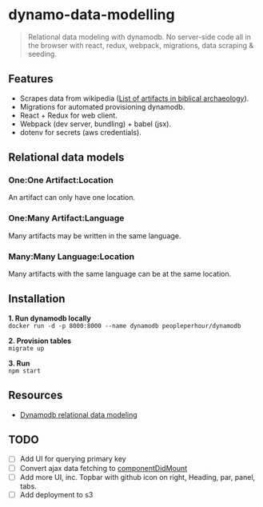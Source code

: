 # dynamo-data-modelling

> Relational data modeling with dynamodb. No server-side code all in the browser with react, redux, webpack, migrations, data scraping & seeding.

## Features
- Scrapes data from wikipedia ([List of artifacts in biblical archaeology](https://en.wikipedia.org/wiki/List_of_artifacts_in_biblical_archaeology)).
- Migrations for automated provisioning dynamodb.  
- React + Redux for web client.  
- Webpack (dev server, bundling) + babel (jsx).  
- dotenv for secrets (aws credentials).  


## Relational data models  

### One:One Artifact:Location  
An artifact can only have one location.


### One:Many Artifact:Language  
Many artifacts may be written in the same language.  


### Many:Many Language:Location
Many artifacts with the same language can be at the same location.  


## Installation

**1. Run dynamodb locally**  
`docker run -d -p 8000:8000 --name dynamodb peopleperhour/dynamodb`

**2. Provision tables**  
`migrate up`

**3. Run**  
`npm start`


## Resources
- [Dynamodb relational data modeling](https://youtu.be/VuKu23oZp9Q?t=24m31s)


## TODO
- [ ] Add UI for querying primary key
- [ ] Convert ajax data fetching to [componentDidMount](https://facebook.github.io/react/tips/initial-ajax.html)
- [ ] Add more UI, inc. Topbar with github icon on right, Heading, par, panel, tabs.  
- [ ] Add deployment to s3
